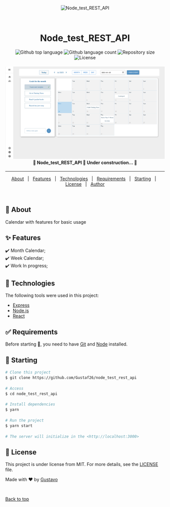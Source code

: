 <div align="center" id="top"> 
  <img src="./.github/app.gif" alt="Node_test_REST_API" />

  &#xa0;

  <!-- <a href="https://node_test_rest_api.netlify.app">Demo</a> -->
</div>

<h1 align="center">Node_test_REST_API</h1>

<p align="center">
  <img alt="Github top language" src="https://img.shields.io/github/languages/top/Gustavo-stm/node_test_rest_api?color=56BEB8">

  <img alt="Github language count" src="https://img.shields.io/github/languages/count/Gustavo-stm/node_test_rest_api?color=56BEB8">

  <img alt="Repository size" src="https://img.shields.io/github/repo-size/Gustavo-stm/node_test_rest_api?color=56BEB8">

  <img alt="License" src="https://img.shields.io/github/license/Gustavo-stm/node_test_rest_api?color=56BEB8">

  <!-- <img alt="Github issues" src="https://img.shields.io/github/issues/Gustavo-stm/node_test_rest_api?color=56BEB8" /> -->

  <!-- <img alt="Github forks" src="https://img.shields.io/github/forks/Gustavo-stm/node_test_rest_api?color=56BEB8" /> -->

  <!-- <img alt="Github stars" src="https://img.shields.io/github/stars/Gustavo-stm/node_test_rest_api?color=56BEB8" /> -->
</p>

<!-- Status -->

<h4 align="center"> 
<img alt="project presentation" src="demo.png"/>
	🚧  Node_test_REST_API 🚀 Under construction...  🚧
</h4> 

<hr>

<p align="center">
  <a href="#dart-about">About</a> &#xa0; | &#xa0; 
  <a href="#sparkles-features">Features</a> &#xa0; | &#xa0;
  <a href="#rocket-technologies">Technologies</a> &#xa0; | &#xa0;
  <a href="#white_check_mark-requirements">Requirements</a> &#xa0; | &#xa0;
  <a href="#checkered_flag-starting">Starting</a> &#xa0; | &#xa0;
  <a href="#memo-license">License</a> &#xa0; | &#xa0;
  <a href="https://github.com/Gustavo-stm" target="_blank">Author</a>
</p>

<br>

## :dart: About ##

Calendar with features for basic usage

## :sparkles: Features ##

:heavy_check_mark: Month Calendar;\
:heavy_check_mark: Week Calendar;\
:heavy_check_mark: Work In progress;

## :rocket: Technologies ##

The following tools were used in this project:

- [Express](https://express.com/)
- [Node.js](https://nodejs.org/en/)
- [React](https://pt-br.reactjs.org/)

## :white_check_mark: Requirements ##

Before starting :checkered_flag:, you need to have [Git](https://git-scm.com) and [Node](https://nodejs.org/en/) installed.

## :checkered_flag: Starting ##

```bash
# Clone this project
$ git clone https://github.com/Gustaf26/node_test_rest_api

# Access
$ cd node_test_rest_api

# Install dependencies
$ yarn

# Run the project
$ yarn start

# The server will initialize in the <http://localhost:3000>
```

## :memo: License ##

This project is under license from MIT. For more details, see the [LICENSE](LICENSE.md) file.


Made with :heart: by <a href="https://github.com/Gustaf26" target="_blank">Gustavo</a>

&#xa0;

<a href="#top">Back to top</a>
